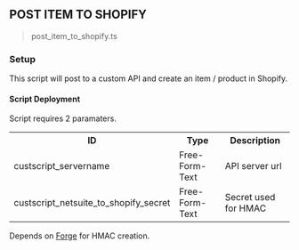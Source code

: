 ## POST ITEM TO SHOPIFY

> post_item_to_shopify.ts

### Setup

This script will post to a custom API and create an item / product in Shopify.

#### Script Deployment

Script requires 2 paramaters.

<table>
  <tr>
    <th>ID</th>
    <th>Type</th>
    <th>Description</th>
  </tr>
  <tr>
    <td>custscript_servername</td>
    <td>Free-Form-Text</td>
    <td>API server url</td>
  </tr>
  <tr>
    <td>custscript_netsuite_to_shopify_secret</td>
    <td>Free-Form-Text</td>
    <td>Secret used for HMAC</td>
  </tr>
</table>

Depends on [Forge](https://github.com/digitalbazaar/forge) for HMAC creation.
